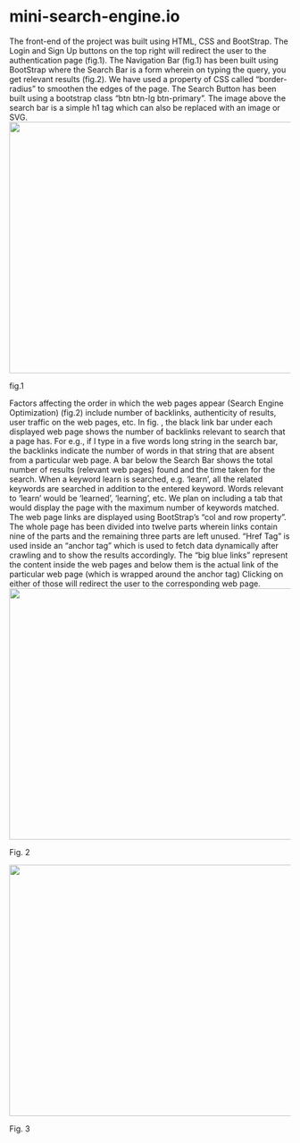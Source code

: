 # mini-search-engine.io
The front-end of the project was built using HTML, CSS and BootStrap. The Login and Sign
Up buttons on the top right will redirect the user to the authentication page (fig.1). The
Navigation Bar (fig.1) has been built using BootStrap where the Search Bar is a form
wherein on typing the query, you get relevant results (fig.2). We have used a property of
CSS called “border-radius” to smoothen the edges of the page. The Search Button has
been built using a bootstrap class “btn btn-lg btn-primary”. The image above the search bar
is a simple h1 tag which can also be replaced with an image or SVG.
<img src="https://user-images.githubusercontent.com/64315915/81163689-c4601700-8fac-11ea-9580-0243f5de7132.png" width="700" height="450">

fig.1

Factors affecting the order in which the web pages appear (Search Engine Optimization)
(fig.2) include number of backlinks, authenticity of results, user traffic on the web pages, etc.
In fig. , the black link bar under each displayed web page shows the number of backlinks
relevant to search that a page has. For e.g., if I type in a five words long string in the search
bar, the backlinks indicate the number of words in that string that are absent from a
particular web page. A bar below the Search Bar shows the total number of results (relevant
web pages) found and the time taken for the search. When a keyword learn is searched, e.g.
‘learn’, all the related keywords are searched in addition to the entered keyword. Words
relevant to ‘learn’ would be ‘learned’, ‘learning’, etc. We plan on including a tab that would
display the page with the maximum number of keywords matched. The web page links are
displayed using BootStrap’s “col and row property”. The whole page has been divided into
twelve parts wherein links contain nine of the parts and the remaining three parts are left
unused. “Href Tag” is used inside an “anchor tag” which is used to fetch data dynamically
after crawling and to show the results accordingly. The “big blue links” represent the content
inside the web pages and below them is the actual link of the particular web page (which is
wrapped around the anchor tag) Clicking on either of those will redirect the user to the
corresponding web page.
<img src="https://user-images.githubusercontent.com/64315915/81164263-b8c12000-8fad-11ea-83e7-4c4bdb86cded.png" width="700" height="450">

Fig. 2

<img src="https://user-images.githubusercontent.com/64315915/81164329-cd051d00-8fad-11ea-8fc3-f1e4ef99ac70.png" width="700" height="450">

Fig. 3
